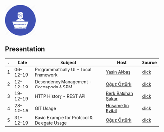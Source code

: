 <div>
<div style="text-align: left">
<img src="supportfiles/image.png" width="100">
</div>
<div style="text-align: left">

## Presentation

</div>
</div>

. | Date | Subject | Host  |  Source
--|---|---|---|--
1 | 06-12-19 | Programmatically UI - Local Framework | [Yasin Akbaş](https://github.com/yasinkbas) | [click](https://github.com/KodliOS/Todo)
 2 | 12-12-19 | Dependency Management - Cocoapods & SPM | [Oğuz Öztürk](https://github.com/oguzveozturk) | [click](https://github.com/KodliOS/Dependency-Management)
 3 | 19-12-19 | HTTP History - REST API | [Berk Batuhan Şakar](https://github.com/berkbatuhans) | [click](https://github.com/KodliOS/KodliOS/tree/master/resources/03-HttpHistory)
 4 | 28-12-19 | GIT Usage | [Hüsamettin Eyibil](https://github.com/HusamettinEyibil) | [click](https://github.com/KodliOS/KodliOS/tree/master/resources/04-GitUsage)
 5 | 31-12-19 | Basic Example for Protocol & Delegate Usage | [Oğuz Öztürk](https://github.com/oguzveozturk) | [click](https://github.com/KodliOS/ProtocolExample)


<!--
- Update readme [ add your presentation to table ]
- if you have presentation file add your file into resources with <number>-<presentation name>
- if you have a project create a repo and push your project into repo [ don't forget to edit description of repo like this "<number>-An example of <presentation>" ]
-->

<!--
<number> | <date> | <subject> | <host> | [click](.source/<folder-name>)
-->

<!--
Links of users
[Berk Batuhan Şakar](https://github.com/berkbatuhans)
[Husamettin Eyibil](https://github.com/HusamettinEyibil)
[Oğuz Öztürk](https://github.com/oguzveozturk)
[Onur Çiçek](https://github.com/cicekonur)
[Yasin Akbaş](https://github.com/yasinkbas)
-->
